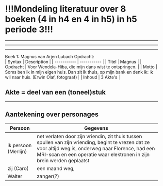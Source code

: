 # **!!!Mondeling literatuur over 8 boeken (4 in h4 en 4 in h5) in h5 periode 3!!!**
---
---
---
Boek 1: Magnus van Arjen Lubach
Opdracht:  </br>
| Syntax | Description |
| ----------- | ----------- |
| Titel | Magnus |
| Opdracht | Voor Wendela-Hiba, die mijn dans wist te ontspringen. |
| Motto | Soms ben ik in mijn eigen huis. Dan zit ik thuis, op mijn bank en denk ik: ik wil naar huis. (Erwin Olaf, fotograaf) |
| Inhoud | 3 Akte's |

Akte = deel van een (toneel)stuk </br>
---
---
## Aantekening over personages </br>
| Persoon | Gegevens |
| --- | --- |
| ik persoon (Merlijn) | net verlaten door zijn vriendin, zit thuis tussen spullen van zijn vriending, begint te vrezen dat ze voor altijd weg is, onderweg naar Florence, had een MRI-scan en een operatie waar elektronen in zijn brein werden geplaatst  |
| zij (Caro) | een maand weg,  |
| Walter | zanger(?) |

